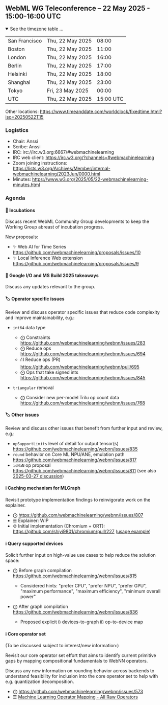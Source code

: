 ## WebML WG Teleconference – 22 May 2025 - 15:00-16:00 UTC

<details open><summary>See the timezone table ...</summary>
<table>
<tr><td> San Francisco <td> Thu, 22 May 2025 <td> 08:00
<tr><td> Boston <td> Thu, 22 May 2025 <td> 11:00
<tr><td> London <td> Thu, 22 May 2025 <td> 16:00  
<tr><td> Berlin <td> Thu, 22 May 2025 <td> 17:00 
<tr><td> Helsinki <td> Thu, 22 May 2025 <td> 18:00 
<tr><td> Shanghai <td> Thu, 22 May 2025 <td> 23:00
<tr><td> Tokyo <td> Fri, 23 May 2025 <td> 00:00
<tr><td> UTC <td> Thu, 22 May 2025 <td> 15:00 UTC
</table>

Other locations: https://www.timeanddate.com/worldclock/fixedtime.html?iso=20250522T15
</details>

### Logistics

* Chair: Anssi
* Scribe: Anssi
* IRC: irc://irc.w3.org:6667/#webmachinelearning
* IRC web client: https://irc.w3.org/?channels=#webmachinelearning
* Zoom joining instructions: https://lists.w3.org/Archives/Member/internal-webmachinelearning/2023Jun/0000.html
* Minutes: https://www.w3.org/2025/05/22-webmachinelearning-minutes.html

### Agenda

#### 🧪 Incubations

Discuss recent WebML Community Group developments to keep the Working Group abreast of incubation progress.

New proposals:
- ✨ Web AI for Time Series https://github.com/webmachinelearning/proposals/issues/10
- ✨ Local Inference Web extension https://github.com/webmachinelearning/proposals/issues/9

#### 🤝 Google I/O and MS Build 2025 takeaways

Discuss any updates relevant to the group.

#### 🏷️ Operator specific issues

Review and discuss operator specific issues that reduce code complexity and improve maintainability, e.g.:

- `int64` data type
  - ⨀ Constraints https://github.com/webmachinelearning/webnn/issues/283
  - ⨀ Reduce ops https://github.com/webmachinelearning/webnn/issues/694
  - ⛙ Reduce ops (PR) https://github.com/webmachinelearning/webnn/pull/695 
  - ⨀ Ops that take signed ints https://github.com/webmachinelearning/webnn/issues/845

- `triangular` removal
  - ⨀ Consider new per-model Trilu op count data https://github.com/webmachinelearning/webnn/issues/768

#### 🏷️ Other issues

Review and discuss other issues that benefit from further input and review, e.g.:

- `opSupportLimits` level of detail for output tensor(s) https://github.com/webmachinelearning/webnn/issues/835
- `round` behavior on Core ML NPU/ANE, emulation path https://github.com/webmachinelearning/webnn/issues/817
- `isNaN` op proposal https://github.com/webmachinelearning/webnn/issues/811 (see also [2025-03-27 discussion](https://www.w3.org/2025/03/27-webmachinelearning-minutes.html#b06c))

#### ℹ️ Caching mechanism for MLGraph

Revisit prototype implementation findings to reinvigorate work on the explainer.

- ⨀ https://github.com/webmachinelearning/webnn/issues/807
- ☰ Explainer: WIP
- ⚙️ Initial implementation (Chromium + ORT): https://github.com/shiyi9801/chromium/pull/227 ([usage example](https://github.com/webmachinelearning/webnn-samples/compare/master...shiyi9801:webnn-samples:model_cache))

#### ℹ️ Query supported devices

Solicit further input on high-value use cases to help reduce the solution space:

- ⨀ Before graph compilation https://github.com/webmachinelearning/webnn/issues/815
  - Considered hints: "prefer CPU", "prefer NPU", "prefer GPU", "maximum performance", "maximum efficiency", "minimum overall power"

- ⨀ After graph compilation https://github.com/webmachinelearning/webnn/issues/836
  - Proposed explicit i) devices-to-graph ii) op-to-device map

#### ℹ️ Core operator set

(To be discussed subject to interest/new information:)

Revisit our core operator set effort that aims to identify current primitive gaps by mapping compositional fundamentals to WebNN operators.

Discuss any new information on rounding behavior across backends to understand feasibility for inclusion into the core operator set to help with e.g. quantization decomposition.

- ⨀ https://github.com/webmachinelearning/webnn/issues/573
- ☰ [Machine Learning Operator Mapping - All Raw Operators](https://onedrive.live.com/edit?id=EE82F5C6F06C7371!345450&resid=EE82F5C6F06C7371!345450&ithint=file%2Cxlsx&authkey=!AK8f-RDTleqlLXE&wdo=2&cid=ee82f5c6f06c7371)
